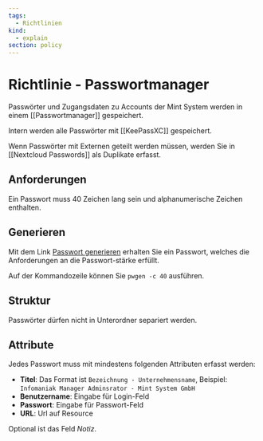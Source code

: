 ```yaml
---
tags:
  - Richtlinien
kind:
  - explain
section: policy
---
```

# Richtlinie - Passwortmanager

Passwörter und Zugangsdaten zu Accounts der Mint System werden in einem [[Passwortmanager]] gespeichert.

Intern werden alle Passwörter mit [[KeePassXC]] gespeichert.

Wenn Passwörter mit Externen geteilt werden müssen, werden Sie in [[Nextcloud Passwords]] als Duplikate erfasst.

## Anforderungen

Ein Passwort muss 40 Zeichen lang sein und alphanumerische Zeichen enthalten.

## Generieren

Mit dem Link [Passwort generieren](https://duckduckgo.com/?t=canonical&q=pwgen+40&ia=answer) erhalten Sie ein Passwort, welches die Anforderungen an die Passwort-stärke erfüllt.

Auf der Kommandozeile können Sie `pwgen -c 40` ausführen.

## Struktur

Passwörter dürfen nicht in Unterordner separiert werden.

## Attribute

Jedes Passwort muss mit mindestens folgenden Attributen erfasst werden:

* **Titel**: Das Format ist `Bezeichnung - Unternehmensname`, Beispiel: `Infomaniak Manager Adminsrator - Mint System GmbH`
* **Benutzername**: Eingabe für Login-Feld
* **Passwort**: Eingabe für Passwort-Feld
* **URL**: Url auf Resource

Optional ist das Feld *Notiz*.